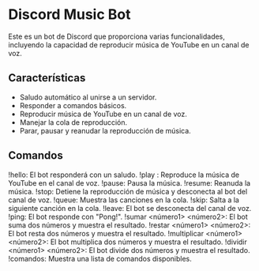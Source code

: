 # Discord Music Bot

Este es un bot de Discord que proporciona varias funcionalidades, incluyendo la capacidad de reproducir música de YouTube en un canal de voz.

## Características

- Saludo automático al unirse a un servidor.
- Responder a comandos básicos.
- Reproducir música de YouTube en un canal de voz.
- Manejar la cola de reproducción.
- Parar, pausar y reanudar la reproducción de música.

## Comandos

!hello: El bot responderá con un saludo.
!play <URL>: Reproduce la música de YouTube en el canal de voz.
!pause: Pausa la música.
!resume: Reanuda la música.
!stop: Detiene la reproducción de música y desconecta al bot del canal de voz.
!queue: Muestra las canciones en la cola.
!skip: Salta a la siguiente canción en la cola.
!leave: El bot se desconecta del canal de voz.
!ping: El bot responde con "Pong!".
!sumar <número1> <número2>: El bot suma dos números y muestra el resultado.
!restar <número1> <número2>: El bot resta dos números y muestra el resultado.
!multiplicar <número1> <número2>: El bot multiplica dos números y muestra el resultado.
!dividir <número1> <número2>: El bot divide dos números y muestra el resultado.
!comandos: Muestra una lista de comandos disponibles.
